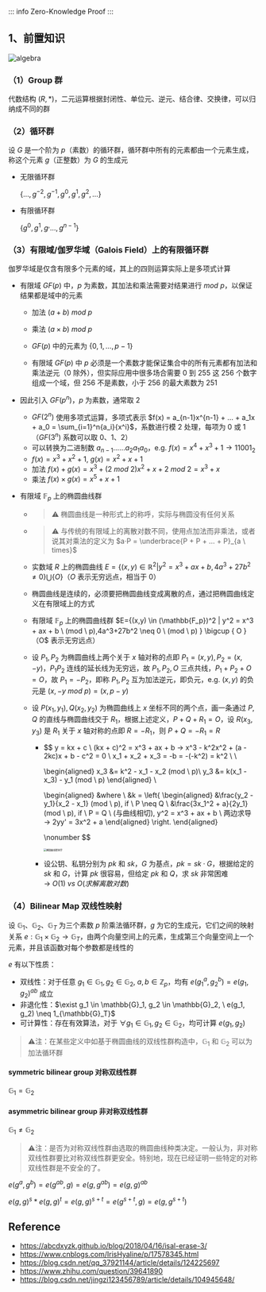 ::: info
Zero-Knowledge Proof
:::

## 1、前置知识

![algebra](https://img-blog.csdnimg.cn/20210429150145188.jpeg?x-oss-process=image/watermark,type_ZmFuZ3poZW5naGVpdGk,shadow_10,text_aHR0cHM6Ly9ibG9nLmNzZG4ubmV0L2N3Mzk3MjY1MzYy,size_16,color_FFFFFF,t_70)

### （1）Group 群

代数结构 $(R, *)$​​，二元运算根据封闭性、单位元、逆元、结合律、交换律，可以归纳成不同的群

### （2）循环群

设 $G$ 是一个阶为 $p$（素数）的循环群，循环群中所有的元素都由一个元素生成，称这个元素 $g$（正整数）为 $G$ 的生成元

- 无限循环群

  $\{…, g^{-2}, g^{-1}, g^0, g^1, g^2, …\}$

- 有限循环群

  $\{g^0, g^1, g^, …, g^{n-1}\}$​

### （3）有限域/伽罗华域（Galois Field）上的有限循环群

伽罗华域是仅含有限多个元素的域，其上的四则运算实际上是多项式计算

- 有限域 $GF(p)$ 中，$p$ 为素数，其加法和乘法需要对结果进行 $mod \ p$，以保证结果都是域中的元素

  - 加法 $(a + b) \ mod \ p$

  - 乘法 $(a \times b) \ mod \ p$​​
  - $GF(p)$ 中的元素为 $\{0, 1, …, p-1\}$
  - 有限域 $GF(p)$ 中 $p$ 必须是一个素数才能保证集合中的所有元素都有加法和乘法逆元（$0$ 除外），但实际应用中很多场合需要 $0$ 到 $255$ 这 $256$​ 个数字组成一个域，但 $256$ 不是素数，小于 $256$ 的最大素数为 $251$

- 因此引入 $GF(p^n)$，$p$ 为素数，通常取 $2$

  - $GF(2^n)$ 使用多项式运算，多项式表示 $f(x) = a_{n-1}x^{n-1} + … + a_1x + a_0 = \sum_{i=1}^n{a_i}{x^i}$，系数进行模 $2$ 处理，每项为 $0$ 或 $1$（$GF(3^n)$ 系数可以取 $0、1、2$）
  - 可以转换为二进制数 $a_{n-1}……a_2a_1a_0$，e.g. $f(x) = x^4 + x^3 + 1 → 11001_2$
  - $f(x) = x^3 + x^2 + 1, \ g(x) = x^2 + x + 1$
  - 加法 $f(x) + g(x) = x^3 + (2 \ mod \ 2)x^2 + x + 2 \ mod \ 2 = x^3 + x$
  - 乘法 $f(x) \times g(x) = x^5 + x + 1$​

- 有限域 $\mathbb{F}_p$ 上的椭圆曲线群

  - > ⚠️  椭圆曲线是一种形式上的称呼，实际与椭圆没有任何关系

  - > ⚠️ 与传统的有限域上的离散对数不同，使用点加法而非乘法，或者说其对乘法的定义为 $a·P = \underbrace{P + P + … + P}_{a \ times}$

  - 实数域 $R$ 上的椭圆曲线 $E = \{(x,y) \in \mathbb{R}^2 | y^2 = x^3 + ax + b, 4a^3 + 27b^2 \neq 0 \} \bigcup \{O\}$（$O$ 表示无穷远点，相当于 0）

  - 椭圆曲线是连续的，必须要把椭圆曲线变成离散的点，通过把椭圆曲线定义在有限域上的方式

  - 有限域 $\mathbb{F}_p$ 上的椭圆曲线群 $E=\{(x,y) \in (\mathbb{F_p})^2 | y^2 = x^3 + ax + b \ (mod \ p),4a^3+27b^2 \neq 0 \ (mod \ p) \} \bigcup \{ O \} $（$O$ 表示无穷远点）

  - 设 $P_1, P_2$ 为椭圆曲线上两个关于 $x$ 轴对称的点即 $P_1 = (x, y), P_2 = (x, -y)$，$P_1P_2$ 连线的延长线为无穷远，故 $P_1, P_2, O$ 三点共线，$P_1 + P_2 + O = O$，故 $P_1 = -P_2$，即称 $P_1, P_2$ 互为加法逆元，即负元，e.g. $(x, y)$ 的负元是 $(x, -y \ mod \ p) = (x, p-y)$

  - 设 $P(x_1, y_1), Q(x_2, y_2)$ 为椭圆曲线上 $x$ 坐标不同的两个点，画一条通过 $P, Q$ 的直线与椭圆曲线交于 $R_1$，根据上述定义，$P + Q + R_1 = O$，设 $R(x_3, y_3)$ 是 $R_1$ 关于 $x$ 轴对称的点即 $R = -R_1$，则 $P + Q = -R_1 = R$

    - $$
      y = kx + c \\
      (kx + c)^2 = x^3 + ax + b → x^3 - k^2x^2 + (a - 2kc)x + b - c^2 = 0 \\
      x_1 + x_2 + x_3 = -b = -(-k^2) = k^2 \\ \\
      
      \begin{aligned}
      x_3 &= k^2 - x_1 - x_2 (mod \ p)\\
      y_3 &= k(x_1 - x_3) - y_1 (mod \ p)
      \end{aligned} \\
      
      \begin{aligned}
      &where \\
      &k = \left\{
      \begin{aligned}
      &\frac{y_2 - y_1}{x_2 - x_1} (mod \ p), if \ P \neq Q \\
      &\frac{3x_1^2 + a}{2y_1} (mod \ p), if \ P = Q \ (与曲线相切), y^2 = x^3 + ax + b \ 两边求导 → 2yy' = 3x^2 + a
      \end{aligned}
      \right.
      \end{aligned}
      
      \nonumber
      $$

      <img src="https://ts1.cn.mm.bing.net/th/id/R-C.b0ea6c3d0c9d72b9f86f12fa131dc3e2?rik=QtRhxNHlAR9%2ftg&riu=http%3a%2f%2fblog.hubwiz.com%2f2020%2f06%2f16%2felliptic-curve-intro%2felliptic-curve-real.jpeg&ehk=o4WkZiEZMoYeXX0AjxRv%2bYu60r0KAcgYkJKmGtRssvs%3d&risl=&pid=ImgRaw&r=0" alt="椭圆曲线密码学" style="zoom: 33%;" />

    - 设公钥、私钥分别为 $pk$ 和 $sk$，$G$ 为基点，$pk = sk · G$，根据给定的 $sk$ 和 $G$，计算 $pk$ 很容易，但给定 $pk$ 和 $Q$，求 $sk$ 非常困难 $→ \ O(1) \ vs \ O(求解离散对数)$

### （4）Bilinear Map 双线性映射

设 $\mathbb{G}_1、\mathbb{G}_2、\mathbb{G}_T$ 为三个素数 $p$ 阶乘法循环群，$g$ 为它的生成元，它们之间的映射关系 $e: \mathbb{G}_1 \times \mathbb{G}_2 \rightarrow \mathbb{G}_T$，由两个向量空间上的元素，生成第三个向量空间上一个元素，并且该函数对每个参数都是线性的

$e$ 有以下性质：

- 双线性：对于任意 $g_1 \in \mathbb{G}_1, g_2 \in \mathbb{G}_2, \ a, b \in \mathbb{Z}_p$，均有 $e(g_1^a, g_2^b) = e(g_1, g_2)^{ab}$ 成立     
- 非退化性：$\exist g_1 \in \mathbb{G}_1, g_2 \in \mathbb{G}_2, \ e(g_1, g_2) \neq 1_{\mathbb{G}_T}$
- 可计算性：存在有效算法，对于 $\forall g_1 \in \mathbb{G}_1, g_2 \in \mathbb{G}_2$，均可计算 $e(g_1, g_2)$

> ⚠️注：在某些定义中如基于椭圆曲线的双线性群构造中，$\mathbb{G}_1$ 和 $\mathbb{G}_2$​ 可以为加法循环群

#### symmetric bilinear group 对称双线性群

$\mathbb{G}_1 = \mathbb{G}_2$

#### asymmetric bilinear group 非对称双线性群

$\mathbb{G}_1 \neq \mathbb{G}_2$

> ⚠️注：是否为对称双线性群由选取的椭圆曲线种类决定。一般认为，非对称双线性群要比对称双线性群更安全。特别地，现在已经证明一些特定的对称双线性群是不安全的了。



$e(g^a, g^b) = e(g^{ab}, g) = e(g, g^{ab}) = e(g, g)^{ab}$

$e(g, g)^s * e(g, g)^t = e(g, g)^{s+t} = e(g^{s+t}, g) = e(g, g^{s+t})$

## Reference

- https://abcdxyzk.github.io/blog/2018/04/16/isal-erase-3/
- https://www.cnblogs.com/IrisHyaline/p/17578345.html
- https://blog.csdn.net/qq_37921144/article/details/124225697
- https://www.zhihu.com/question/39641890
- https://blog.csdn.net/jingzi123456789/article/details/104945648/